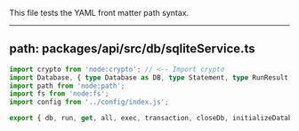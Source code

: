 This file tests the YAML front matter path syntax.

---
path: packages/api/src/db/sqliteService.ts
---
```typescript
import crypto from 'node:crypto'; // <-- Import crypto
import Database, { type Database as DB, type Statement, type RunResult } from 'better-sqlite3';
import path from 'node:path';
import fs from 'node:fs';
import config from '../config/index.js';

export { db, run, get, all, exec, transaction, closeDb, initializeDatabase, schema };
```
